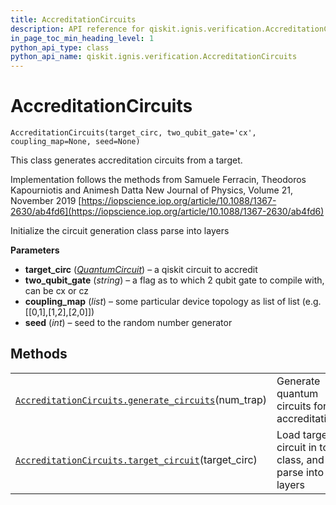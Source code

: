 ```yaml
---
title: AccreditationCircuits
description: API reference for qiskit.ignis.verification.AccreditationCircuits
in_page_toc_min_heading_level: 1
python_api_type: class
python_api_name: qiskit.ignis.verification.AccreditationCircuits
---
```


# AccreditationCircuits

<span id="qiskit.ignis.verification.AccreditationCircuits" />

`AccreditationCircuits(target_circ, two_qubit_gate='cx', coupling_map=None, seed=None)`

This class generates accreditation circuits from a target.

Implementation follows the methods from Samuele Ferracin, Theodoros Kapourniotis and Animesh Datta New Journal of Physics, Volume 21, November 2019 [https://iopscience.iop.org/article/10.1088/1367-2630/ab4fd6](https://iopscience.iop.org/article/10.1088/1367-2630/ab4fd6)

Initialize the circuit generation class parse into layers

**Parameters**

*   **target\_circ** ([*QuantumCircuit*](qiskit.circuit.QuantumCircuit "qiskit.circuit.QuantumCircuit")) – a qiskit circuit to accredit
*   **two\_qubit\_gate** (*string*) – a flag as to which 2 qubit gate to compile with, can be cx or cz
*   **coupling\_map** (*list*) – some particular device topology as list of list (e.g. \[\[0,1],\[1,2],\[2,0]])
*   **seed** (*int*) – seed to the random number generator

## Methods

|                                                                                                                                                                                               |                                                        |
| --------------------------------------------------------------------------------------------------------------------------------------------------------------------------------------------- | ------------------------------------------------------ |
| [`AccreditationCircuits.generate_circuits`](qiskit.ignis.verification.AccreditationCircuits.generate_circuits "qiskit.ignis.verification.AccreditationCircuits.generate_circuits")(num\_trap) | Generate quantum circuits for accreditation            |
| [`AccreditationCircuits.target_circuit`](qiskit.ignis.verification.AccreditationCircuits.target_circuit "qiskit.ignis.verification.AccreditationCircuits.target_circuit")(target\_circ)       | Load target circuit in to class, and parse into layers |

